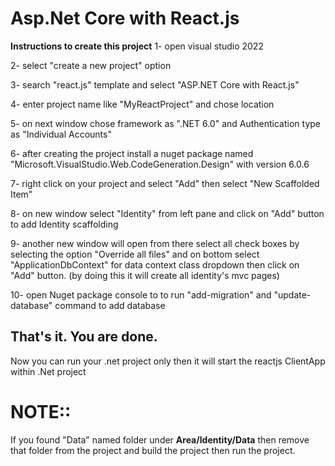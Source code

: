 # Asp.Net Core with React.js


__Instructions to create this project__
1-  open visual studio 2022

2-  select "create a new project" option

3-  search "react.js" template and select "ASP.NET Core with React.js"

4-  enter project name like "MyReactProject" and chose location

5-  on next window chose framework as ".NET 6.0" and Authentication type as "Individual Accounts"

6-  after creating the project install a nuget package named "Microsoft.VisualStudio.Web.CodeGeneration.Design" with version 6.0.6

7-  right click on your project and select "Add" then select "New Scaffolded Item"

8-  on new window select "Identity" from left pane and click on "Add" button to add Identity scaffolding

9-  another new window will open from there select all check boxes by selecting the option "Override all files" and on bottom select "ApplicationDbContext" for data context class dropdown then click on "Add" button.   (by doing this it will create all identity's mvc pages)

10- open Nuget package console to to run "add-migration" and "update-database" command to add database


## That's it. You are done.
Now you can run your .net project only then it will start the reactjs ClientApp within .Net project


# NOTE::
If you found "Data" named folder under **Area/Identity/Data** then remove that folder from the project and build the project then run the project.
